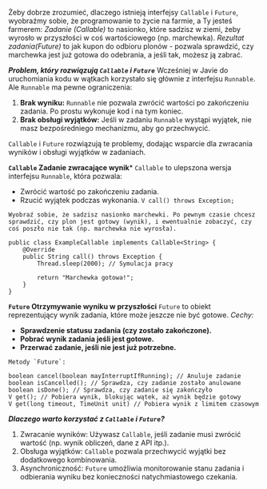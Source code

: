 Żeby dobrze zrozumieć, dlaczego istnieją interfejsy `Callable` i `Future`, wyobraźmy sobie, że programowanie to życie na farmie, a Ty jesteś farmerem:
*Zadanie (Callable)* to nasionko, które sadzisz w ziemi, żeby wyrosło w przyszłości w coś wartościowego (np. marchewka).
*Rezultat zadania(Future)* to jak kupon do odbioru plonów - pozwala sprawdzić, czy marchewka jest już gotowa do odebrania, a jeśli tak, możesz ją zabrać.

***Problem, który rozwiązują `Callable` i `Future`***
Wcześniej w Javie do uruchomiania kodu w wątkach korzystało się głównie z interfejsu `Runnable`. Ale `Runnable` ma pewne ograniczenia:
1. **Brak wyniku:** `Runnable` nie pozwala zwrócić wartości po zakończeniu zadania. Po prostu wykonuje kod i na tym koniec.
2. **Brak obsługi wyjątków:** Jeśli w zadaniu `Runnable` wystąpi wyjątek, nie masz bezpośredniego mechanizmu, aby go przechwycić.

`Callable` i `Future` rozwiązują te problemy, dodając wsparcie dla zwracania wyników i obsługi wyjątków w zadaniach.


**`Callable` Zadanie zwracające wynik***
`Callable` to ulepszona wersja interfejsu `Runnable`, która pozwala:
- Zwrócić wartość po zakończeniu zadania.
- Rzucić wyjątek podczas wykonania.
	 `V call() throws Exception;`
	 
```
Wyobraź sobie, że sadzisz nasionko marchewki. Po pewnym czasie chcesz sprawdzić, czy plon jest gotowy (wynik), i ewentualnie zobaczyć, czy coś poszło nie tak (np. marchewka nie wyrosła).

public class ExampleCallable implements Callable<String> {
	@Override
	public String call() throws Exception {
		Thread.sleep(2000); // Symulacja pracy

		return "Marchewka gotowa!";
	}
}
```

**`Future` Otrzymywanie wyniku w przyszłości**
`Future` to obiekt reprezentujący wynik zadania, które może jeszcze nie być gotowe.
*Cechy:*
- **Sprawdzenie statusu zadania (czy zostało zakończone).**
- **Pobrać wynik zadania jeśli jest gotowe.**
- **Przerwać zadanie, jeśli nie jest już potrzebne.**

```
Metody `Future`:

boolean cancel(boolean mayInterruptIfRunning); // Anuluje zadanie
boolean isCancelled(); // Sprawdza, czy zadanie zostało anulowane
boolean isDone(); // Sprawdza, czy zadanie się zakończyło
V get(); // Pobiera wynik, blokując wątek, aż wynik będzie gotowy
V get(long timeout, TimeUnit unit) // Pobiera wynik z limitem czasowym
```

***Dlaczego warto korzystać z `Callable` i `Future`?***
1. Zwracanie wyników: Używasz `Callable`, jeśli zadanie musi zwrócić wartość (np. wynik obliczeń, dane z API itp.).
2. Obsługa wyjątków: `Callable` pozwala przechwycić wyjątki bez dodatkowego kombinowania.
3. Asynchroniczność: `Future` umożliwia monitorowanie stanu zadania i odbierania wyniku bez konieczności natychmiastowego czekania.